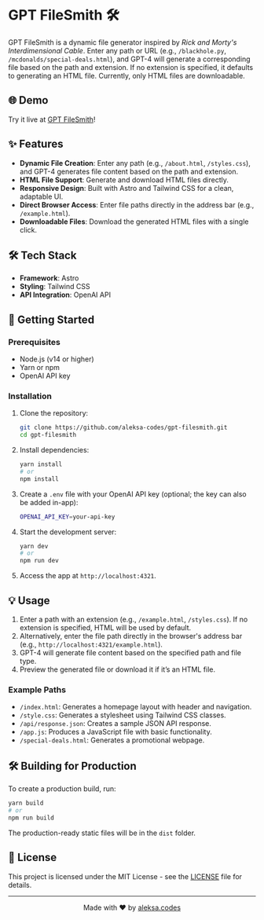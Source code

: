 # GPT FileSmith 🛠️

GPT FileSmith is a dynamic file generator inspired by _Rick and Morty's Interdimensional Cable_. Enter any path or URL (e.g., `/blackhole.py`, `/mcdonalds/special-deals.html`), and GPT-4 will generate a corresponding file based on the path and extension. If no extension is specified, it defaults to generating an HTML file. Currently, only HTML files are downloadable.

## 🌐 Demo

Try it live at [GPT FileSmith](https://filesmith.aleksa.io/)!

## ✨ Features

- **Dynamic File Creation**: Enter any path (e.g., `/about.html`, `/styles.css`), and GPT-4 generates file content based on the path and extension.
- **HTML File Support**: Generate and download HTML files directly.
- **Responsive Design**: Built with Astro and Tailwind CSS for a clean, adaptable UI.
- **Direct Browser Access**: Enter file paths directly in the address bar (e.g., `/example.html`).
- **Downloadable Files**: Download the generated HTML files with a single click.

## 🛠️ Tech Stack

- **Framework**: Astro
- **Styling**: Tailwind CSS
- **API Integration**: OpenAI API

## 🚀 Getting Started

### Prerequisites

- Node.js (v14 or higher)
- Yarn or npm
- OpenAI API key

### Installation

1. Clone the repository:

   ```bash
   git clone https://github.com/aleksa-codes/gpt-filesmith.git
   cd gpt-filesmith
   ```

2. Install dependencies:

   ```bash
   yarn install
   # or
   npm install
   ```

3. Create a `.env` file with your OpenAI API key (optional; the key can also be added in-app):

   ```bash
   OPENAI_API_KEY=your-api-key
   ```

4. Start the development server:

   ```bash
   yarn dev
   # or
   npm run dev
   ```

5. Access the app at `http://localhost:4321`.

## 💡 Usage

1. Enter a path with an extension (e.g., `/example.html`, `/styles.css`). If no extension is specified, HTML will be used by default.
2. Alternatively, enter the file path directly in the browser's address bar (e.g., `http://localhost:4321/example.html`).
3. GPT-4 will generate file content based on the specified path and file type.
4. Preview the generated file or download it if it’s an HTML file.

### Example Paths

- `/index.html`: Generates a homepage layout with header and navigation.
- `/style.css`: Generates a stylesheet using Tailwind CSS classes.
- `/api/response.json`: Creates a sample JSON API response.
- `/app.js`: Produces a JavaScript file with basic functionality.
- `/special-deals.html`: Generates a promotional webpage.

## 🛠️ Building for Production

To create a production build, run:

   ```bash
   yarn build
   # or
   npm run build
   ```

The production-ready static files will be in the `dist` folder.

## 📝 License

This project is licensed under the MIT License - see the [LICENSE](https://github.com/aleksa-codes/gpt-filesmith/blob/main/LICENSE) file for details.

---

<p align="center">Made with ❤️ by <a href="https://github.com/aleksa-codes">aleksa.codes</a></p>
